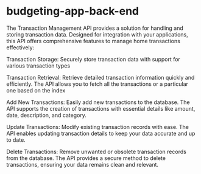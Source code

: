 # budgeting-app-back-end

The Transaction Management API provides a  solution for handling and storing transaction data. Designed for  integration with your applications, this API offers comprehensive features to manage home transactions effectively:

Transaction Storage: Securely store transaction data with support for various transaction types

Transaction Retrieval: Retrieve detailed transaction information quickly and efficiently. The API allows you to fetch all the transactions or a particular one based on the index

Add New Transactions: Easily add new transactions to the database. The API supports the creation of transactions with essential details like amount, date, description, and category.

Update Transactions: Modify existing transaction records with ease. The API enables updating transaction details to keep your data accurate and up to date.

Delete Transactions: Remove unwanted or obsolete transaction records from the database. The API provides a secure method to delete transactions, ensuring your data remains clean and relevant.
